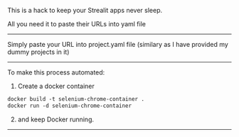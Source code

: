 This is a hack to keep your Strealit apps never sleep.

All you need it to paste their URLs into yaml file

---

Simply paste your URL into project.yaml file (similary as I have provided my dummy projects in it)

---

To make this process automated:

1. Create a docker container

```Dockerfile
docker build -t selenium-chrome-container .
docker run -d selenium-chrome-container
```

2. and keep Docker running.

---

